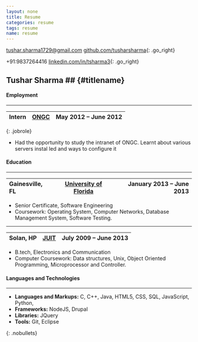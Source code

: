 ```yaml
---
layout: none
title: Resume
categories: resume
tags: resume
name: resume
---
```


<link rel="stylesheet" href="../css/resume.css" />

[tushar.sharma1729@gmail.com][email]
[github.com/tusharsharma][github]{: .go_right}

+91:9837264416
[linkedin.com/in/tsharma3][linkedin]{: .go_right}

## Tushar Sharma ## {#titlename}


#### Employment
- - -

Intern | [ONGC][moz] | May 2012 &ndash; June 2012 |
:------|:-----------:|---------------------------:|
{: .jobrole}
- Had the opportunity to study the intranet of ONGC. Learnt about various servers instal led and ways to configure it


#### Education
- - -

Gainesville, FL | [University of Florida][unif] | January 2013 &ndash; June 2013 |
:---------------|:--------------------------:|---------------------------------:|
- Senior Certificate, Software Engineering 
- Coursework: Operating System, Computer Networks, Database Management System, Software Testing.

<hr style="margin-top:4px;margin-bottom:4px;" />

Solan, HP       | [JUIT][unij] | July 2009 &ndash; June 2013 |
:---------------|:------------:|-----------------------------:|
- B.tech, Electronics and Communication 
- Computer Coursework: Data structures, Unix, Object Oriented Programming, Microprocessor and Controller.

#### Languages and Technologies
- - -
- **Languages and Markups:**  C, C++, Java, HTML5, CSS, SQL, JavaScript, Python, 
- **Frameworks:**             NodeJS, Drupal
- **Libraries:**              JQuery
- **Tools:**                  Git, Eclipse

{: .nobullets}


[resume]: /resume.pdf "Download as PDF"
[email]: mailto:tushar.sharma1729@gmail.com "Email Me"
[github]: https://github.com/tushar-sharma "GitHub"
[linkedin]: http://linkedin.com/in/tsharma3 "LinkedIn"
[skype]: skype:rsmseys "Skype"
[unif]: http://carleton.ca "University of Florida"
[unij]: http://juit.ac.in "Jaypee University of Infortmation Technology"
[bb]: http://blackberry.com "BlackBerry"
[bbb]: http://bigbluebutton.org/ "BigBlueButton"
[bsn]: http://www.blindsidenetworks.com/ "Blindside Networks"
[tmprtr]: http://tmprtr.herokuapp.com "tmprtr"
[otrain]: http://nextotrain.com "Next OTrain"
[webct]: https://addons.mozilla.org/en-US/firefox/addon/carleton-university-webct-m "Multi-Session WebCT"
[cg]: http://campusgrids.com "CampusGrids"
[moz]: https://www.mozilla.org/ "Mozilla"
[persona]: https://persona.org "Mozilla Persona"
[photogps]: http://ryanseys.com/photogps

